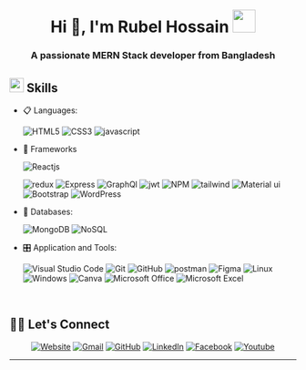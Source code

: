 <h1 align="center">Hi 👋, I'm Rubel Hossain <img height="40" src="https://emoji.gg/assets/emoji/7333-parrotdance.gif"></h1>
<h3 align="center">A passionate MERN Stack  developer from Bangladesh</h3>

## <img src="https://media2.giphy.com/media/QssGEmpkyEOhBCb7e1/giphy.gif?cid=ecf05e47a0n3gi1bfqntqmob8g9aid1oyj2wr3ds3mg700bl&rid=giphy.gif" width ="25"><b> Skills</b>

<p align="center">

- 📋 Languages:

  ![HTML5](https://img.shields.io/badge/html5-%23E34F26.svg?style=for-the-badge&logo=html5&logoColor=white)
  ![CSS3](https://img.shields.io/badge/css3-%231572B6.svg?style=for-the-badge&logo=css3&logoColor=white)
  ![javascript](https://img.shields.io/badge/javascript%20-%23323330.svg?&style=for-the-badge&logo=javascript&logoColor=%23F7DF1E)

- 🎨 Frameworks

  ![Reactjs](https://img.shields.io/badge/react%20-%2320232a.svg?&style=for-the-badge&logo=react&logoColor=%2361DAFB)
  <!-- ![Nextjs](https://img.shields.io/badge/next.js-000000?style=for-the-badge&logo=nextdotjs&logoColor=white) -->

  ![redux](https://img.shields.io/badge/Redux-593D88?style=for-the-badge&logo=redux&logoColor=white)
  ![Express](https://img.shields.io/badge/Express.js-000000?style=for-the-badge&logo=express&logoColor=white)
  ![GraphQl](https://img.shields.io/badge/GraphQl-E10098?style=for-the-badge&logo=graphql&logoColor=white)
  ![jwt](https://img.shields.io/badge/JWT-000000?style=for-the-badge&logo=JSON%20web%20tokens&logoColor=white)
  ![NPM](https://img.shields.io/badge/npm-CB3837?style=for-the-badge&logo=npm&logoColor=white)
  ![tailwind](https://img.shields.io/badge/Tailwind_CSS-38B2AC?style=for-the-badge&logo=tailwind-css&logoColor=white)
  ![Material ui](https://img.shields.io/badge/Material%20UI-007FFF?style=for-the-badge&logo=mui&logoColor=white)
  ![Bootstrap](https://img.shields.io/badge/bootstrap%20-%23563D7C.svg?&style=for-the-badge&logo=bootstrap&logoColor=white)
  ![WordPress](https://img.shields.io/badge/WordPress-%23117AC9.svg?style=for-the-badge&logo=WordPress&logoColor=white)

- 💾 Databases:

  ![MongoDB](https://img.shields.io/badge/MongoDB-%234ea94b.svg?&style=for-the-badge&logo=mongodb&logoColor=white)
  ![NoSQL](https://img.shields.io/badge/nosql-00000F?style=for-the-badge&logo=NoSQL&logoColor=white)

- 🎛️ Application and Tools:

  ![Visual Studio Code](https://img.shields.io/badge/Visual%20Studio%20Code-0078d7.svg?style=for-the-badge&logo=visual-studio-code&logoColor=white)
  ![Git](https://img.shields.io/badge/git-%23F05033.svg?style=for-the-badge&logo=git&logoColor=white)
  ![GitHub](https://img.shields.io/badge/github-%23121011.svg?style=for-the-badge&logo=github&logoColor=white)
  ![postman](https://img.shields.io/badge/Postman-FF6C37?style=for-the-badge&logo=Postman&logoColor=white)
  ![Figma](https://img.shields.io/badge/figma%20-%23323330.svg?&style=for-the-badge&logo=figma&logoColor)
  ![Linux](https://img.shields.io/badge/Linux-FCC624?style=for-the-badge&logo=linux&logoColor=black)
  ![Windows](https://img.shields.io/badge/Windows-0078D6?style=for-the-badge&logo=windows&logoColor=white)
  ![Canva](https://img.shields.io/badge/Canva-%2300C4CC.svg?style=for-the-badge&logo=Canva&logoColor=white)
  ![Microsoft Office](https://img.shields.io/badge/Microsoft_Office-D83B01?style=for-the-badge&logo=microsoft-office&logoColor=white)
  ![Microsoft Excel](https://img.shields.io/badge/Microsoft_Excel-217346?style=for-the-badge&logo=microsoft-excel&logoColor=white)

</p>

<br>

## 🙋‍♀️ Let's Connect

<p align="center">
  <a href="https://rubel-hossain.netlify.app//"><img src="https://img.icons8.com/bubbles/50/000000/web.png" alt="Website"/></a>
	<a href="mailto:rubel.hossain0649@gmail.com"><img src="https://img.icons8.com/bubbles/50/000000/gmail.png" alt="Gmail"/></a>
	<a href="https://github.com/rubel-sh"><img src="https://img.icons8.com/bubbles/50/000000/github.png" alt="GitHub"/></a>
	<a href="https://www.linkedin.com/in/connectwithrubel/"><img src="https://img.icons8.com/bubbles/50/000000/linkedin.png" alt="LinkedIn"/></a>
	<a href="https://www.facebook.com/rubel.hossain.fb/"><img src="https://img.icons8.com/bubbles/50/000000/facebook-new.png" alt="Facebook"/></a>
	<a href="https://wa.me/8801980728221"><img src="https://img.icons8.com/bubbles/50/000000/whatsapp.png" alt="Youtube"/></a>
</p>
<hr/>
